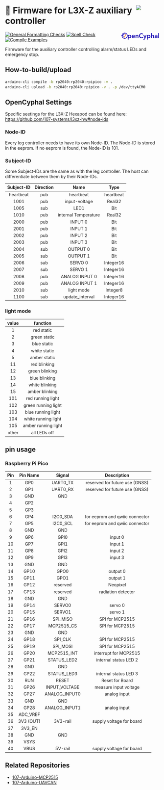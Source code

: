 <a href="https://107-systems.org/"><img align="right" src="https://raw.githubusercontent.com/107-systems/.github/main/logo/107-systems.png" width="15%"></a>
:floppy_disk: Firmware for L3X-Z auxiliary controller
=====================================================
<a href="https://opencyphal.org/"><img align="right" src="https://raw.githubusercontent.com/107-systems/.github/main/logo/opencyphal.svg" width="25%"></a>
[![General Formatting Checks](https://github.com/107-systems/l3xz-fw_aux-controller/workflows/General%20Formatting%20Checks/badge.svg)](https://github.com/107-systems/l3xz-fw_aux-controller/actions?workflow=General+Formatting+Checks)
[![Spell Check](https://github.com/107-systems/l3xz-fw_aux-controller/workflows/Spell%20Check/badge.svg)](https://github.com/107-systems/l3xz-fw_aux-controller/actions?workflow=Spell+Check)
[![Compile Examples](https://github.com/107-systems/l3xz-fw_aux-controller/workflows/Compile/badge.svg)](https://github.com/107-systems/l3xz-fw_aux-controller/actions?workflow=Compile)

Firmware for the auxiliary controller controlling alarm/status LEDs and emergency stop.

## How-to-build/upload
```bash
arduino-cli compile -b rp2040:rp2040:rpipico -v .
arduino-cli upload -b rp2040:rp2040:rpipico -v . -p /dev/ttyACM0
```

## OpenCyphal Settings

Specific seetings for the L3X-Z Hexapod can be found here: https://github.com/107-systems/l3xz-hw#node-ids

### Node-ID

Every leg controller needs to have its own Node-ID. The Node-ID is stored in the eeprom. If no eeprom is found, the Node-ID is 101.

### Subject-ID

Some Subject-IDs are the same as with the leg controller. The host can differentiate between them by their Node-IDs.

| **Subject-ID** | **Direction** | **Name**             | **Type**    |
|:--------------:|:-------------:|:--------------------:|:-----------:|
| heartbeat      | pub           | heartbeat            | heartbeat   |
| 1001           | pub           | input-voltage        | Real32      |
| 1005           | sub           | LED1                 | Bit         |
| 1010           | pub           | internal Temperature | Real32      |
| 2000           | pub           | INPUT 0              | Bit         |
| 2001           | pub           | INPUT 1              | Bit         |
| 2002           | pub           | INPUT 2              | Bit         |
| 2003           | pub           | INPUT 3              | Bit         |
| 2004           | sub           | OUTPUT 0             | Bit         |
| 2005           | sub           | OUTPUT 1             | Bit         |
| 2006           | sub           | SERVO 0              | Integer16   |
| 2007           | sub           | SERVO 1              | Integer16   |
| 2008           | pub           | ANALOG INPUT 0       | Integer16   |
| 2009           | pub           | ANALOG INPUT 1       | Integer16   |
| 2010           | sub           | light mode           | Integer8    |
| 1100           | sub           | update_interval      | Integer16   |

### light mode

| **value** | **function**        |
|:---------:|:-------------------:|
| 1         | red static          |
| 2         | green static        |
| 3         | blue static         |
| 4         | white static        |
| 5         | amber static        |
| 11        | red blinking        |
| 12        | green blinking      |
| 13        | blue blinking       |
| 14        | white blinking      |
| 15        | amber blinking      |
| 101       | red running light   |
| 102       | green running light |
| 103       | blue running light  |
| 104       | white running light |
| 105       | amber running light |
| other     | all LEDs off        |

## pin usage

### Raspberry Pi Pico

| **Pin** | **Pin Name** | **Signal**    | **Description**                  |
|:-------:|:------------:|:-------------:|:--------------------------------:|
| 1       | GP0          | UART0_TX      | reserved for future use (GNSS)   |
| 2       | GP1          | UART0_RX      | reserved for future use (GNSS)   |
| 3       | GND          | GND           |                                  |
| 4       | GP2          |               |                                  |
| 5       | GP3          |               |                                  |
| 6       | GP4          | I2C0_SDA      | for eeprom and qwiic connector   |
| 7       | GP5          | I2C0_SCL      | for eeprom and qwiic connector   |
| 8       | GND          | GND           |                                  |
| 9       | GP6          | GPI0          | input 0                          |
| 10      | GP7          | GPI1          | input 1                          |
| 11      | GP8          | GPI2          | input 2                          |
| 12      | GP9          | GPI3          | input 3                          |
| 13      | GND          | GND           |                                  |
| 14      | GP10         | GPO0          | output 0                         |
| 15      | GP11         | GPO1          | output 1                         |
| 16      | GP12         | reserved      | Neopixel                         |
| 17      | GP13         | reserved      | radiation detector               |
| 18      | GND          | GND           |                                  |
| 19      | GP14         | SERVO0        | servo 0                          |
| 20      | GP15         | SERVO1        | servo 1                          |
| 21      | GP16         | SPI_MISO      | SPI for MCP2515                  |
| 22      | GP17         | MCP2515_CS    | SPI for MCP2515                  |
| 23      | GND          | GND           |                                  |
| 24      | GP18         | SPI_CLK       | SPI for MCP2515                  |
| 25      | GP19         | SPI_MOSI      | SPI for MCP2515                  |
| 26      | GP20         | MCP2515_INT   | interrupt for MCP2515            |
| 27      | GP21         | STATUS_LED2   | internal status LED 2            |
| 28      | GND          | GND           |                                  |
| 29      | GP22         | STATUS_LED3   | internal status LED 3            |
| 30      | RUN          | RESET         | Reset for Board                  |
| 31      | GP26         | INPUT_VOLTAGE | measure input voltage            |
| 32      | GP27         | ANALOG_INPUT0 | analog input                     |
| 33      | GND          | GND           |                                  |
| 34      | GP28         | ANALOG_INPUT1 | analog input                     |
| 35      | ADC_VREF     |               |                                  |
| 36      | 3V3 (OUT)    | 3V3-rail      | supply voltage for board         |
| 37      | 3V3_EN       |               |                                  |
| 38      | GND          | GND           |                                  |
| 39      | VSYS         |               |                                  |
| 40      | VBUS         | 5V-rail       | supply voltage for board         |

## Related Repositories
* [107-Arduino-MCP2515](https://github.com/107-systems/107-Arduino-MCP2515)
* [107-Arduino-UAVCAN](https://github.com/107-systems/107-Arduino-UAVCAN)
